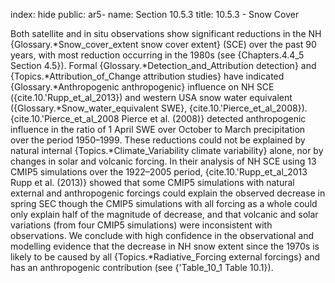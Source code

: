 index: hide
public: ar5-
name: Section 10.5.3
title: 10.5.3 - Snow Cover

Both satellite and in situ observations show significant reductions in the NH {Glossary.*Snow_cover_extent snow cover extent} (SCE) over the past 90 years, with most reduction occurring in the 1980s (see {Chapters.4.4_5 Section 4.5}). Formal {Glossary.*Detection_and_Attribution detection} and {Topics.*Attribution_of_Change attribution studies} have indicated {Glossary.*Anthropogenic anthropogenic} influence on NH SCE ({cite.10.'Rupp_et_al_2013}) and western USA snow water equivalent ({Glossary.*Snow_water_equivalent SWE}, {cite.10.'Pierce_et_al_2008}). {cite.10.'Pierce_et_al_2008 Pierce et al. (2008)} detected anthropogenic influence in the ratio of 1 April SWE over October to March precipitation over the period 1950–1999. These reductions could not be explained by natural internal {Topics.*Climate_Variability climate variability} alone, nor by changes in solar and volcanic forcing. In their analysis of NH SCE using 13 CMIP5 simulations over the 1922–2005 period, {cite.10.'Rupp_et_al_2013 Rupp et al. (2013)} showed that some CMIP5 simulations with natural external and anthropogenic forcings could explain the observed decrease in spring SEC though the CMIP5 simulations with all forcing as a whole could only explain half of the magnitude of decrease, and that volcanic and solar variations (from four CMIP5 simulations) were inconsistent with observations. We conclude with high confidence in the observational and modelling evidence that the decrease in NH snow extent since the 1970s is likely to be caused by all {Topics.*Radiative_Forcing external forcings} and has an anthropogenic contribution (see {'Table_10_1 Table 10.1}).
